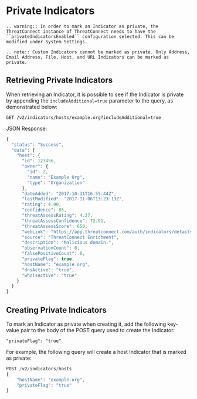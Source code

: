 # Private Indicators

```eval_rst
.. warning:: In order to mark an Indicator as private, the ThreatConnect instance of ThreatConnect needs to have the ``privateIndicatorsEnabled`` configuration selected. This can be modified under System Settings.

.. note:: Custom Indicators cannot be marked as private. Only Address, Email Address, File, Host, and URL Indicators can be marked as private.
```

## Retrieving Private Indicators

When retrieving an Indicator, it is possible to see if the Indicator is private by appending the `includeAdditional=true` parameter to the query, as demonstrated below:

```
GET /v2/indicators/hosts/example.org?includeAdditional=true
```

JSON Response:

```javascript
{
  "status": "Success",
  "data": {
    "host": {
      "id": 123456,
      "owner": {
        "id": 2,
        "name": "Example Org",
        "type": "Organization"
      },
      "dateAdded": "2017-10-31T16:55:44Z",
      "lastModified": "2017-11-06T13:23:13Z",
      "rating": 4.00,
      "confidence": 85,
      "threatAssessRating": 4.37,
      "threatAssessConfidence": 72.91,
      "threatAssessScore": 650,
      "webLink": "https://app.threatconnect.com/auth/indicators/details/host.xhtml?host=example.org&owner=Example+Org",
      "source": "ThreatConnect Enrichment",
      "description": "Malicious domain.",
      "observationCount": 0,
      "falsePositiveCount": 0,
      "privateFlag": true,
      "hostName": "example.org",
      "dnsActive": "true",
      "whoisActive": "true"
    }
  }
}
```

## Creating Private Indicators

To mark an Indicator as private when creating it, add the following key-value pair to the body of the POST query used to create the Indicator:

```
"privateFlag": "true"
```

For example, the following query will create a host Indicator that is marked as private:

```javascript
POST /v2/indicators/hosts
{
    "hostName": "example.org",
    "privateFlag": "true"
}
```
